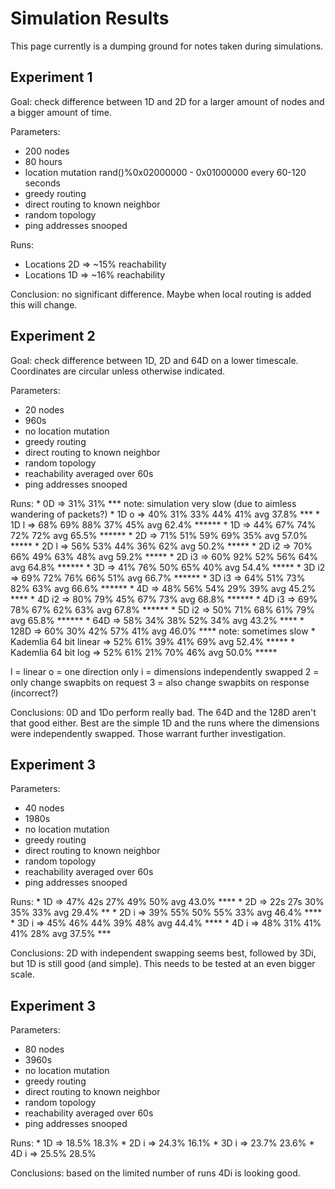 # Simulation Results

This page currently is a dumping ground for notes taken during simulations.

## Experiment 1
Goal: check difference between 1D and 2D for a larger amount of nodes and a bigger amount of time.

Parameters:
* 200 nodes
* 80 hours
* location mutation rand()%0x02000000 - 0x01000000 every 60-120 seconds
* greedy routing
* direct routing to known neighbor
* random topology
* ping addresses snooped

Runs:
* Locations 2D => ~15% reachability
* Locations 1D => ~16% reachability

Conclusion: no significant difference. Maybe when local routing is added this will change.

## Experiment 2
Goal: check difference between 1D, 2D and 64D on a lower timescale. Coordinates are circular unless otherwise indicated.

Parameters:
* 20 nodes
* 960s
* no location mutation
* greedy routing
* direct routing to known neighbor
* random topology
* reachability averaged over 60s
* ping addresses snooped

Runs:
    * 0D                     => 31% 31%                       *** note: simulation very slow (due to aimless wandering of packets?)
    * 1D o                   => 40% 31% 33% 44% 41% avg 37.8% ***
    * 1D l                   => 68% 69% 88% 37% 45% avg 62.4% ******
    * 1D                     => 44% 67% 74% 72% 72% avg 65.5% ******
    * 2D                     => 71% 51% 59% 69% 35% avg 57.0% *****
    * 2D l                   => 56% 53% 44% 36% 62% avg 50.2% *****
    * 2D i2                  => 70% 66% 49% 63% 48% avg 59.2% *****
    * 2D i3                  => 60% 92% 52% 56% 64% avg 64.8% ******
    * 3D                     => 41% 76% 50% 65% 40% avg 54.4% *****
    * 3D i2                  => 69% 72% 76% 66% 51% avg 66.7% ******
    * 3D i3                  => 64% 51% 73% 82% 63% avg 66.6% ******
    * 4D                     => 48% 56% 54% 29% 39% avg 45.2% ****
    * 4D i2                  => 80% 79% 45% 67% 73% avg 68.8% ******
    * 4D i3                  => 69% 78% 67% 62% 63% avg 67.8% ******
    * 5D i2                  => 50% 71% 68% 61% 79% avg 65.8% ******
    * 64D                    => 58% 34% 38% 52% 34% avg 43.2% ****
    * 128D                   => 60% 30% 42% 57% 41% avg 46.0% **** note: sometimes slow
    * Kademlia 64 bit linear => 52% 61% 39% 41% 69% avg 52.4% *****
    * Kademlia 64 bit log    => 52% 61% 21% 70% 46% avg 50.0% *****

l = linear
o = one direction only
i = dimensions independently swapped
2 = only change swapbits on request
3 = also change swapbits on response (incorrect?)

Conclusions: 0D and 1Do perform really bad. The 64D and the 128D aren't that good either. Best are the simple 1D and the runs where the dimensions were independently swapped. Those warrant further investigation.

## Experiment 3
Parameters:
* 40 nodes
* 1980s
* no location mutation
* greedy routing
* direct routing to known neighbor
* random topology
* reachability averaged over 60s
* ping addresses snooped

Runs:
    * 1D   => 47% 42s 27% 49% 50% avg 43.0% ****
    * 2D   => 22s 27s 30% 35% 33% avg 29.4% **
    * 2D i => 39% 55% 50% 55% 33% avg 46.4% ****
    * 3D i => 45% 46% 44% 39% 48% avg 44.4% ****
    * 4D i => 48% 31% 41% 41% 28% avg 37.5% ***

Conclusions: 2D with independent swapping seems best, followed by 3Di, but 1D is still good (and simple). This needs to be tested at an even bigger scale.

## Experiment 3
Parameters:
* 80 nodes
* 3960s
* no location mutation
* greedy routing
* direct routing to known neighbor
* random topology
* reachability averaged over 60s
* ping addresses snooped

Runs:
    * 1D   => 18.5% 18.3%
    * 2D i => 24.3% 16.1%
    * 3D i => 23.7% 23.6%
    * 4D i => 25.5% 28.5%

Conclusions: based on the limited number of runs 4Di is looking good.
